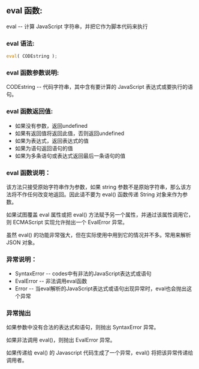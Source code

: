 ## eval 函数:

eval -- 计算 JavaScript 字符串，并把它作为脚本代码来执行

### eval 语法:

  ```javascript
  eval( CODEstring );
  ```

### eval 函数参数说明:

CODEstring -- 代码字符串，其中含有要计算的 JavaScript 表达式或要执行的语句。

### eval 函数返回值:

  - 如果没有参数，返回undefined
  - 如果有返回值将返回此值，否则返回undefined
  - 如果为表达式，返回表达式的值
  - 如果为语句返回语句的值
  - 如果为多条语句或表达式返回最后一条语句的值

### eval 函数说明：

该方法只接受原始字符串作为参数，如果 string 参数不是原始字符串，那么该方法将不作任何改变地返回。因此请不要为 eval() 函数传递 String 对象来作为参数。

如果试图覆盖 eval 属性或把 eval() 方法赋予另一个属性，并通过该属性调用它，则 ECMAScript 实现允许抛出一个 EvalError 异常。

虽然 eval() 的功能非常强大，但在实际使用中用到它的情况并不多。常用来解析 JSON 对象。

### 异常说明：

 - SyntaxError -- codes中有非法的JavaScript表达式或语句
 - EvalError -- 非法调用eval函数
 - Error -- 当eval解析的JavaScript表达式或语句出现异常时，eval也会抛出这个异常

### 异常抛出

如果参数中没有合法的表达式和语句，则抛出 SyntaxError 异常。

如果非法调用 eval()，则抛出 EvalError 异常。

如果传递给 eval() 的 Javascript 代码生成了一个异常，eval() 将把该异常传递给调用者。

